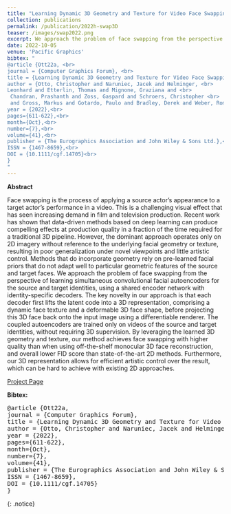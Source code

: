 ```yaml
---
title: "Learning Dynamic 3D Geometry and Texture for Video Face Swapping"
collection: publications
permalink: /publication/2022h-swap3D
teaser: /images/swap2022.png
excerpt: We approach the problem of face swapping from the perspective of learning simultaneous convolutional facial autoencoders for the source and target identities, using a shared encoder network with identity-specific decoders. [[Project Page]](https://studios.disneyresearch.com/2022/10/05/learning-dynamic-3d-geometry-and-texture-for-video-face-swapping/)<br><br>
date: 2022-10-05
venue: 'Pacific Graphics'
bibtex: "
@article {Ott22a, <br>
journal = {Computer Graphics Forum}, <br>
title = {Learning Dynamic 3D Geometry and Texture for Video Face Swapping}, <br>
author = {Otto, Christopher and Naruniec, Jacek and Helminger, <br>
Leonhard and Etterlin, Thomas and Mignone, Graziana and <br>
 Chandran, Prashanth and Zoss, Gaspard and Schroers, Christopher <br>
 and Gross, Markus and Gotardo, Paulo and Bradley, Derek and Weber, Romann},<br>
year = {2022},<br>
pages={611-622},<br>
month={Oct},<br>
number={7},<br>
volume={41},<br>
publisher = {The Eurographics Association and John Wiley & Sons Ltd.},<br>
ISSN = {1467-8659},<br>
DOI = {10.1111/cgf.14705}<br>
}
"
---
```


**Abstract**
<p>
Face swapping is the process of applying a source actor’s appearance to a target actor’s performance in a video. This is a challenging visual effect that has seen increasing demand in film and television production. Recent work has shown that data-driven methods based on deep learning can produce compelling effects at production quality in a fraction of the time required for a traditional 3D pipeline. However, the dominant approach operates only on 2D imagery without reference to the underlying facial geometry or texture, resulting in poor generalization under novel viewpoints and little artistic control. Methods that do incorporate geometry rely on pre-learned facial priors that do not adapt well to particular geometric features of the source and target faces. We approach the problem of face swapping from the perspective of learning simultaneous convolutional facial autoencoders for the source and target identities, using a shared encoder network with identity-specific decoders. The key novelty in our approach is that each decoder first lifts the latent code into a 3D representation, comprising a dynamic face texture and a deformable 3D face shape, before projecting this 3D face back onto the input image using a differentiable renderer. The coupled autoencoders are trained only on videos of the source and target identities, without requiring 3D supervision. By leveraging the learned 3D geometry and texture, our method achieves face swapping with higher quality than when using off-the-shelf monocular 3D face reconstruction, and overall lower FID score than state-of-the-art 2D methods. Furthermore, our 3D representation allows for efficient artistic control over the result, which can be hard to achieve with existing 2D approaches.
</p>

[Project Page](https://studios.disneyresearch.com/2022/10/05/learning-dynamic-3d-geometry-and-texture-for-video-face-swapping/)

**Bibtex:** 
<pre>
@article {Ott22a,
journal = {Computer Graphics Forum},
title = {Learning Dynamic 3D Geometry and Texture for Video Face Swapping},
author = {Otto, Christopher and Naruniec, Jacek and Helminger, Leonhard and Etterlin, Thomas and Mignone, Graziana and Chandran, Prashanth and Zoss, Gaspard and Schroers, Christopher and Gross, Markus and Gotardo, Paulo and Bradley, Derek and Weber, Romann},
year = {2022},
pages={611-622},
month={Oct},
number={7},
volume={41},
publisher = {The Eurographics Association and John Wiley & Sons Ltd.},
ISSN = {1467-8659},
DOI = {10.1111/cgf.14705}
}
</pre>
{: .notice}
